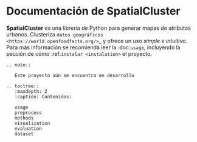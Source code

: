 
Documentación de SpatialCluster
==================================================

**SpatialCluster** es una librería de Python para generar mapas de atributos urbanos. Clusteriza `datos geográficos <https://world.openfoodfacts.org/>`_ y ofrece un uso *simple* e
*intuitivo*. Para más información se recomienda leer la :doc:`usage`, incluyendo la sección de cómo
:ref:`instalar <instalation>` el proyecto.

```{eval-rst}
.. note::

   Este proyecto aún se encuentra en desarrollo
```

```{eval-rst}
.. toctree::
   :maxdepth: 2
   :caption: Contenidos:

   usage
   preprocess
   methods
   visualization
   evaluation
   dataset

```